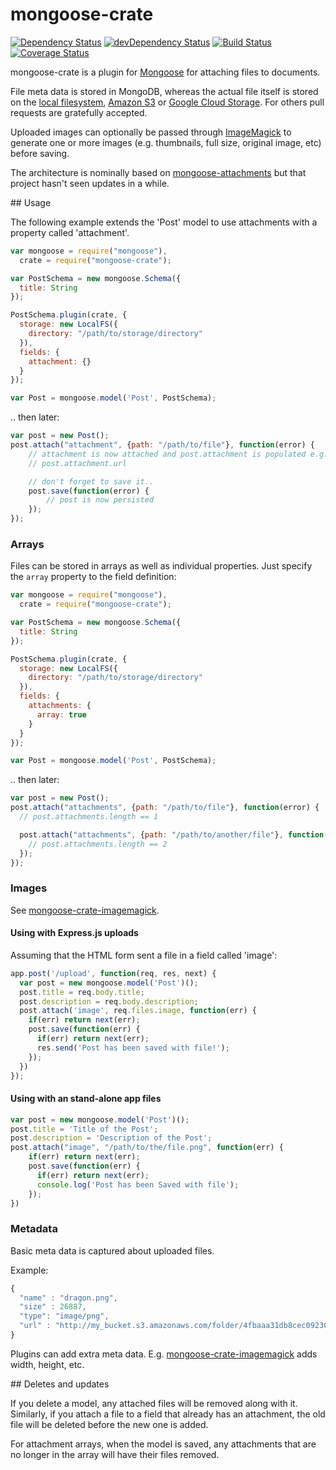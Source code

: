 # mongoose-crate

[![Dependency Status](https://david-dm.org/achingbrain/mongoose-crate.svg?theme=shields.io)](https://david-dm.org/achingbrain/mongoose-crate) [![devDependency Status](https://david-dm.org/achingbrain/mongoose-crate/dev-status.svg?theme=shields.io)](https://david-dm.org/achingbrainmongoose-crate#info=devDependencies) [![Build Status](https://img.shields.io/travis/achingbrain/mongoose-crate/master.svg)](https://travis-ci.org/achingbrain/mongoose-crate) [![Coverage Status](http://img.shields.io/coveralls/achingbrain/mongoose-crate/master.svg)](https://coveralls.io/r/achingbrain/mongoose-crate)

mongoose-crate is a plugin for [Mongoose](http://mongoosejs.com/) for attaching files to documents.

File meta data is stored in MongoDB, whereas the actual file itself is stored on the [local filesystem](https://github.com/achingbrain/mongoose-crate-localfs), [Amazon S3](https://github.com/achingbrain/mongoose-crate-s3) or [Google Cloud Storage](https://github.com/achingbrain/mongoose-crate-gcs).  For others pull requests are gratefully accepted.

Uploaded images can optionally be passed through [ImageMagick](https://github.com/achingbrain/mongoose-crate-imagemagick) to generate one or more images (e.g. thumbnails, full size, original image, etc) before saving.

The architecture is nominally based on [mongoose-attachments](https://github.com/heapsource/mongoose-attachments) but that project hasn't seen updates in a while.

## Usage

The following example extends the 'Post' model to use attachments with a property called 'attachment'.

```javascript
var mongoose = require("mongoose"),
  crate = require("mongoose-crate");

var PostSchema = new mongoose.Schema({
  title: String
});

PostSchema.plugin(crate, {
  storage: new LocalFS({
    directory: "/path/to/storage/directory"
  }),
  fields: {
    attachment: {}
  }
});

var Post = mongoose.model('Post', PostSchema);
```

.. then later:

```javascript
var post = new Post();
post.attach("attachment", {path: "/path/to/file"}, function(error) {
	// attachment is now attached and post.attachment is populated e.g.:
	// post.attachment.url

	// don't forget to save it..
	post.save(function(error) {
		// post is now persisted
	});
});
```

### Arrays

Files can be stored in arrays as well as individual properties. Just specify the `array` property to the field definition:

```javascript
var mongoose = require("mongoose"),
  crate = require("mongoose-crate");

var PostSchema = new mongoose.Schema({
  title: String
});

PostSchema.plugin(crate, {
  storage: new LocalFS({
    directory: "/path/to/storage/directory"
  }),
  fields: {
    attachments: {
      array: true
    }
  }
});

var Post = mongoose.model('Post', PostSchema);
```

.. then later:

```javascript
var post = new Post();
post.attach("attachments", {path: "/path/to/file"}, function(error) {
  // post.attachments.length == 1

  post.attach("attachments", {path: "/path/to/another/file"}, function(error) {
    // post.attachments.length == 2
  });
});
```
### Images

See [mongoose-crate-imagemagick](https://github.com/achingbrain/mongoose-crate-imagemagick).

#### Using with Express.js uploads

Assuming that the HTML form sent a file in a field called 'image':

```javascript
app.post('/upload', function(req, res, next) {
  var post = new mongoose.model('Post')();
  post.title = req.body.title;
  post.description = req.body.description;
  post.attach('image', req.files.image, function(err) {
    if(err) return next(err);
    post.save(function(err) {
      if(err) return next(err);
      res.send('Post has been saved with file!');
    });
  })
});
```

#### Using with an stand-alone app files

```javascript
var post = new mongoose.model('Post')();
post.title = 'Title of the Post';
post.description = 'Description of the Post';
post.attach("image", "/path/to/the/file.png", function(err) {
    if(err) return next(err);
    post.save(function(err) {
      if(err) return next(err);
      console.log('Post has been Saved with file');
    });
})
```

### Metadata

Basic meta data is captured about uploaded files.

Example:

```javascript
{
  "name" : "dragon.png",
  "size" : 26887,
  "type": "image/png",
  "url" : "http://my_bucket.s3.amazonaws.com/folder/4fbaaa31db8cec0923000019-medium.png"
}
```

Plugins can add extra meta data.  E.g. [mongoose-crate-imagemagick](https://github.com/achingbrain/mongoose-crate-imagemagick) adds width, height, etc.

## Deletes and updates

If you delete a model, any attached files will be removed along with it.  Similarly, if you attach a file to a field that already has an attachment, the old file will be deleted before the new one is added.

For attachment arrays, when the model is saved, any attachments that are no longer in the array will have their files removed.
